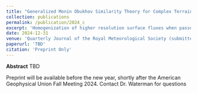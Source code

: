 ```yaml
---
title: "Generalized Monin Obukhov Similarity Theory for Complex Terrain and Canopies"
collection: publications
permalink: /publication/2024_c
excerpt: 'Homogenization of higher resolution surface fluxes when passed to the atmosphere, as common in many ESMs, is shown to cause large changes in precipitation in water limited regions of the United States in addition to yielding significant changes to mesoscale atmospheric flows'
date: 2024-12-31
venue: 'Quarterly Journal of the Royal Meteorological Society (submitted to)'
paperurl: 'TBD'
citation: 'Preprint Only'
---
```

**Abstract**
TBD

Preprint will be available before the new year, shortly after the American Geophysical Union Fall Meeting 2024. Contact Dr. Waterman for questions
